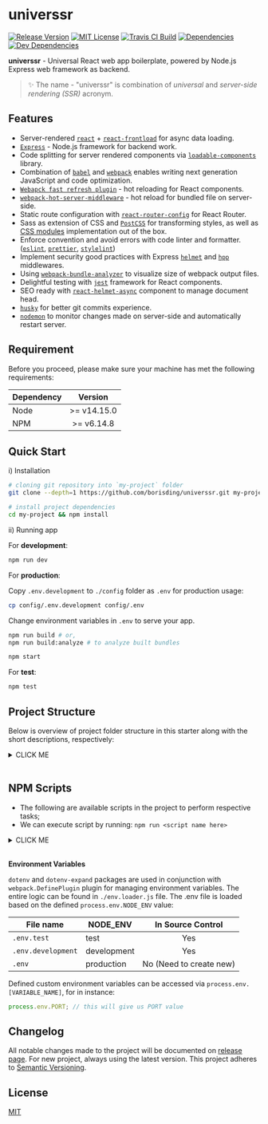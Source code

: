 <h1>universsr</h1>

<p>
<a href="https://github.com/borisding/universsr"><img src="https://img.shields.io/github/release/borisding/universsr.svg" alt="Release Version"></a>
<a href="https://raw.githubusercontent.com/borisding/universsr/master/LICENSE"><img src="https://img.shields.io/badge/license-MIT-blue.svg" alt="MIT License"></a>
<a href="https://travis-ci.org/borisding/universsr"><img src="https://travis-ci.org/borisding/universsr.svg?branch=master" alt="Travis CI Build"></a>
<a href="https://david-dm.org/borisding/universsr"><img src="https://david-dm.org/borisding/universsr/status.svg" alt="Dependencies"></a>
<a href="https://david-dm.org/borisding/universsr?type=dev"><img src="https://david-dm.org/borisding/universsr/dev-status.svg" alt="Dev Dependencies"></a>
</p>

**universsr** - Universal React web app boilerplate, powered by Node.js Express web framework as backend.

> ✨ The name - "universsr" is combination of _universal_ and _server-side rendering (SSR)_ acronym.

## Features

- Server-rendered [`react`](https://github.com/facebook/react) + [`react-frontload`](https://github.com/davnicwil/react-frontload) for async data loading.
- [`Express`](https://github.com/expressjs/express) - Node.js framework for backend work.
- Code splitting for server rendered components via [`loadable-components`](https://github.com/gregberge/loadable-components) library.
- Combination of [`babel`](https://github.com/babel/babel) and [`webpack`](https://github.com/webpack) enables writing next generation JavaScript and code optimization.
- [`Webapck fast refresh plugin`](https://github.com/pmmmwh/react-refresh-webpack-plugin) - hot reloading for React components.
- [`webpack-hot-server-middleware`](https://github.com/60frames/webpack-hot-server-middleware) - hot reload for bundled file on server-side.
- Static route configuration with [`react-router-config`](https://github.com/ReactTraining/react-router/tree/master/packages/react-router-config) for React Router.
- Sass as extension of CSS and [`PostCSS`](https://github.com/postcss/postcss) for transforming styles, as well as [CSS modules](https://github.com/css-modules/css-modules) implementation out of the box.
- Enforce convention and avoid errors with code linter and formatter. ([`eslint`](https://github.com/eslint/eslint), [`prettier`](https://github.com/prettier/prettier), [`stylelint`](https://github.com/stylelint/stylelint))
- Implement security good practices with Express [`helmet`](https://github.com/helmetjs/helmet) and [`hpp`](https://github.com/analog-nico/hpp) middlewares.
- Using [`webpack-bundle-analyzer`](https://github.com/webpack-contrib/webpack-bundle-analyzer) to visualize size of webpack output files.
- Delightful testing with [`jest`](https://github.com/facebook/jest) framework for React components.
- SEO ready with [`react-helmet-async`](https://github.com/staylor/react-helmet-async) component to manage document head.
- [`husky`](https://github.com/typicode/husky) for better git commits experience.
- [`nodemon`](https://github.com/remy/nodemon) to monitor changes made on server-side and automatically restart server.

## Requirement

Before you proceed, please make sure your machine has met the following requirements:

| Dependency |   Version   |
| ---------- | :---------: |
| Node       | >= v14.15.0 |
| NPM        | >= v6.14.8  |

## Quick Start

i) Installation

```bash
# cloning git repository into `my-project` folder
git clone --depth=1 https://github.com/borisding/universsr.git my-project

# install project dependencies
cd my-project && npm install
```

ii) Running app

For **development**:

```bash
npm run dev
```

For **production**:

Copy `.env.development` to `./config` folder as `.env` for production usage:

```bash
cp config/.env.development config/.env
```

Change environment variables in `.env` to serve your app.

```bash
npm run build # or,
npm run build:analyze # to analyze built bundles

npm start
```

For **test**:

```bash
npm test
```

## Project Structure

Below is overview of project folder structure in this starter along with the short descriptions, respectively:

<details><summary>CLICK ME</summary>
<p>

```
├── app                         # contains all app source files
|  ├── client.js                # webpack's client entry
|  ├── context                  # contains React context
|  ├── components               # contains React components
|  ├── index.js                 # app main entry file
|  ├── middleware               # contains internal Express middleware
|  ├── pages                    # contains page components
|  ├── routes                   # contains react route's configuration
|  ├── server.js                # Express http server of the app
|  ├── serverRenderer.js        # server renderer for backend hot update
|  ├── services                 # services registered for react frontload api
|  ├── static                   # contains static files that used in components
|  └── theme                    # contains app styels and variables
├── babel.config.js             # default babel configuration object
├── bundler                     # contains webpack bundler config files
|  ├── webpack.client.js        # webpack config for client
|  ├── webpack.common.js        # webpack common config for both client/server
|  ├── webpack.compiler.js      # webpack compiler for client and dev server
|  └── webpack.server.js        # webpack config for server
├── config                      # contains environment variables
├── env.loader.js               # env variables loader with `dotenv` and `dotenv-expand`
├── index.js                    # app entry to expose app server
├── jest.config.js              # jest testing framework config file
├── package-lock.json           # package lock file
├── package.json                # required dependencies, scripts, etc
├── postcss.config.js           # PostCSS config file
├── prettier.config.js          # Prettier formatter config file
├── resources                   # contains other resources
|  ├── coverage                 # generated test coverage folder
|  ├── icons                    # contains icons for the app
|  ├── jest                     # jest related files such as mocks
|  └── logs                     # store genereated log files
├── stylelint.config.js         # stylelint config file
├── utils                       # util files for the app
|  ├── env.js                   # environment util
|  ├── index.js                 # entry file to re-export utils
|  ├── logger.js                # logger util for the app
|  └── paths.js                 # project defined paths
└── webpack.config.babel.js     # webpack config entry
```

</p>
</details>
<br>

## NPM Scripts

- The following are available scripts in the project to perform respective tasks;
- We can execute script by running: `npm run <script name here>`

<details><summary>CLICK ME</summary>
<p>

| Script Name     | Description                                                                                                   |
| --------------- | ------------------------------------------------------------------------------------------------------------- |
| `clean`         | Remove `build` folder and respective built files.                                                             |
| `build`         | Remove previous built files and build production ready files to be served.                                    |
| `build:analyze` | Same with `build` script, except it comes with webpack bundle analyzer to visualize size of the output files. |
| `dev`           | Start app server in development environment via nodemon.                                                      |
| `start`         | Start app server in production environment                                                                    |
| `test`          | Perform tests execution.                                                                                      |
| `test:update`   | Running tests with snapshots get updated on.                                                                  |
| `test:watch`    | Running tests with watch mode turned on.                                                                      |
| `test:coverage` | Running tests with coverage report output.                                                                    |
| `lint`          | Perform source code lint checks for JS, React and styles based on the ESLint and stylelint config.            |
| `lint:style`    | Perform lint checks for Sass style.                                                                           |
| `lint:js`       | Perform lint checks for JS and React.                                                                         |

</p>
</details>
<br>

**Environment Variables**

`dotenv` and `dotenv-expand` packages are used in conjunction with `webpack.DefinePlugin` plugin for managing environment variables. The entire logic can be found in `./env.loader.js` file. The .env file is loaded based on the defined `process.env.NODE_ENV` value:

| File name          | NODE_ENV    |    In Source Control    |
| ------------------ | ----------- | :---------------------: |
| `.env.test`        | test        |           Yes           |
| `.env.development` | development |           Yes           |
| `.env`             | production  | No (Need to create new) |

Defined custom environment variables can be accessed via `process.env.[VARIABLE_NAME]`, for in instance:

```js
process.env.PORT; // this will give us PORT value
```

## Changelog

All notable changes made to the project will be documented on [release page](https://github.com/borisding/universsr/releases). For new project, always using the latest version. This project adheres to [Semantic Versioning](http://semver.org/).

## License

[MIT](https://raw.githubusercontent.com/borisding/universsr/master/LICENSE)
